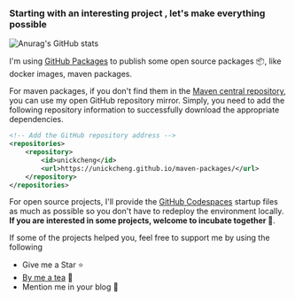 ### Starting with an interesting project , let's make everything possible


![Anurag's GitHub stats](https://github-readme-stats-uk.vercel.app/api?username=UNICKCHENG&show_icons=true)

I'm using [GitHub Packages](https://github.com/UNICKCHENG?tab=packages) to publish some open source packages 📦, like docker images, maven packages.

For maven packages, if you don't find them in the [Maven central repository](https://mvnrepository.com/artifact/io.github.unickcheng), you can use my open GitHub repository mirror. Simply, you need to add the following repository information to successfully download the appropriate dependencies.

```xml
<!-- Add the GitHub repository address -->
<repositories>
    <repository>
        <id>unickcheng</id>
        <url>https://unickcheng.github.io/maven-packages/</url>
    </repository>
</repositories>
```

For open source projects, I'll provide the [GitHub Codespaces](https://github.com/features/codespaces) startup files as much as possible so you don't have to redeploy the environment locally.  **If you are interested in some projects, welcome to incubate together 👏**.

If some of the projects helped you, feel free to support me by using the following

- Give me a Star ⭐
- [By me a tea](https://www.buymeacoffee.com/unickcheng) 🧋
- Mention me in your blog 🤙
